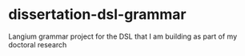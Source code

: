 # dissertation-dsl-grammar
Langium grammar project for the DSL that I am building as part of my doctoral research
